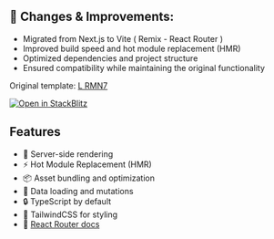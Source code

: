 ## 🔧 Changes & Improvements:

- Migrated from Next.js to Vite ( Remix - React Router )
- Improved build speed and hot module replacement (HMR)
- Optimized dependencies and project structure
- Ensured compatibility while maintaining the original functionality
  
Original template: [L RMN7](https://github.com/lrmn7/personal-bio)

[![Open in StackBlitz](https://developer.stackblitz.com/img/open_in_stackblitz.svg)](https://stackblitz.com/github/remix-run/react-router-templates/tree/main/default)

## Features

- 🚀 Server-side rendering
- ⚡️ Hot Module Replacement (HMR)
- 📦 Asset bundling and optimization
- 🔄 Data loading and mutations
- 🔒 TypeScript by default
- 🎉 TailwindCSS for styling
- 📖 [React Router docs](https://reactrouter.com/)